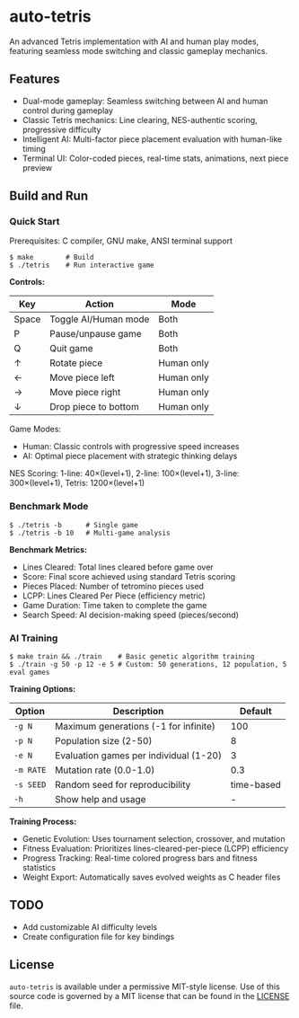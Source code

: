 # auto-tetris
An advanced Tetris implementation with AI and human play modes, featuring seamless mode switching and classic gameplay mechanics.

## Features
- Dual-mode gameplay: Seamless switching between AI and human control during gameplay
- Classic Tetris mechanics: Line clearing, NES-authentic scoring, progressive difficulty
- Intelligent AI: Multi-factor piece placement evaluation with human-like timing
- Terminal UI: Color-coded pieces, real-time stats, animations, next piece preview

## Build and Run

### Quick Start
Prerequisites: C compiler, GNU make, ANSI terminal support

```shell
$ make        # Build
$ ./tetris    # Run interactive game
```

**Controls:**

| Key | Action | Mode |
|-----|--------|------|
| Space | Toggle AI/Human mode | Both |
| P | Pause/unpause game | Both |
| Q | Quit game | Both |
| ↑ | Rotate piece | Human only |
| ← | Move piece left | Human only |
| → | Move piece right | Human only |
| ↓ | Drop piece to bottom | Human only |

Game Modes:
- Human: Classic controls with progressive speed increases
- AI: Optimal piece placement with strategic thinking delays

NES Scoring: 1-line: 40×(level+1), 2-line: 100×(level+1), 3-line: 300×(level+1), Tetris: 1200×(level+1)

### Benchmark Mode
```shell
$ ./tetris -b      # Single game
$ ./tetris -b 10   # Multi-game analysis
```

**Benchmark Metrics:**
- Lines Cleared: Total lines cleared before game over
- Score: Final score achieved using standard Tetris scoring
- Pieces Placed: Number of tetromino pieces used
- LCPP: Lines Cleared Per Piece (efficiency metric)
- Game Duration: Time taken to complete the game
- Search Speed: AI decision-making speed (pieces/second)

### AI Training
```shell
$ make train && ./train    # Basic genetic algorithm training
$ ./train -g 50 -p 12 -e 5 # Custom: 50 generations, 12 population, 5 eval games
```

**Training Options:**

| Option | Description | Default |
|--------|-------------|---------|
| `-g N` | Maximum generations (-1 for infinite) | 100 |
| `-p N` | Population size (2-50) | 8 |
| `-e N` | Evaluation games per individual (1-20) | 3 |
| `-m RATE` | Mutation rate (0.0-1.0) | 0.3 |
| `-s SEED` | Random seed for reproducibility | time-based |
| `-h` | Show help and usage | - |

**Training Process:**
- Genetic Evolution: Uses tournament selection, crossover, and mutation
- Fitness Evaluation: Prioritizes lines-cleared-per-piece (LCPP) efficiency
- Progress Tracking: Real-time colored progress bars and fitness statistics
- Weight Export: Automatically saves evolved weights as C header files

## TODO
* Add customizable AI difficulty levels
* Create configuration file for key bindings

## License
`auto-tetris` is available under a permissive MIT-style license.
Use of this source code is governed by a MIT license that can be found in the [LICENSE](LICENSE) file.
